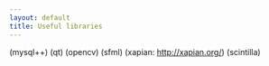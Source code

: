 ```yaml
---
layout: default
title: Useful libraries
---
```


(mysql++)
(qt)
(opencv)
(sfml)
(xapian: http://xapian.org/)
(scintilla)
